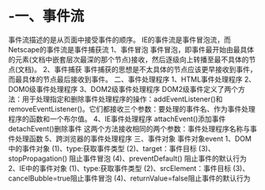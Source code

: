 # -一、事件流
事件流描述的是从页面中接受事件的顺序。
IE的事件流是事件冒泡流，而Netscape的事件流是事件捕获流
1、事件冒泡
事件冒泡，即事件最开始由最具体的元素(文档中嵌套层次最深的那个节点)接收，然后逐级向上转播至最不具体的节点(文档)。
2、事件捕获
事件捕获的思想是不太具体的节点应该更早接收到事件，而最具体的节点最后接收到事件。
二、事件处理程序
1、HTML事件处理程序
2、DOM0级事件处理程序
3、DOM2级事件处理程序
DOM2级事件定义了两个方法：用于处理指定和删除事件处理程序的操作：addEventListener()和removeEventListener()。它们都接收三个参数：要处理的事件名、作为事件处理程序的函数和一个布尔值。
4、IE事件处理程序
attachEvent()添加事件
detachEvent()删除事件
这两个方法接收相同的两个参数：事件处理程序名称与事件处理函数
5、跨浏览器的事件处理程序
三、事件对象
事件对象event
1、DOM中的事件对象
(1)、type:获取事件类型
(2)、target：事件目标
(3)、stopPropagation() 阻止事件冒泡
(4)、preventDefault() 阻止事件的默认行为
2、IE中的事件对象
(1)、type:获取事件类型
(2)、srcElement：事件目标
(3)、cancelBubble=true阻止事件冒泡
(4)、returnValue=false阻止事件的默认行为


